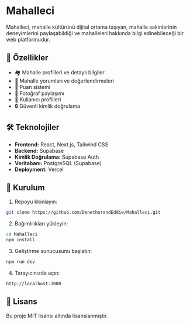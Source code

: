 # Mahalleci

Mahalleci, mahalle kültürünü dijital ortama taşıyan, mahalle sakinlerinin deneyimlerini paylaşabildiği ve mahalleleri hakkında bilgi edinebileceği bir web platformudur.

## 🚀 Özellikler

- 🏘️ Mahalle profilleri ve detaylı bilgiler
- 💬 Mahalle yorumları ve değerlendirmeleri
- 🌟 Puan sistemi
- 📸 Fotoğraf paylaşımı
- 👤 Kullanıcı profilleri
- 🔒 Güvenli kimlik doğrulama

## 🛠️ Teknolojiler

- **Frontend:** React, Next.js, Tailwind CSS
- **Backend:** Supabase
- **Kimlik Doğrulama:** Supabase Auth
- **Veritabanı:** PostgreSQL (Supabase)
- **Deployment:** Vercel

## 🔧 Kurulum

1. Repoyu klonlayın:
```bash
git clone https://github.com/DenethorandEddie/Mahalleci.git
```

2. Bağımlılıkları yükleyin:
```bash
cd Mahalleci
npm install
```

3. Geliştirme sunucusunu başlatın:
```bash
npm run dev
```

4. Tarayıcınızda açın:
```
http://localhost:3000
```

## 📝 Lisans

Bu proje MIT lisansı altında lisanslanmıştır. 